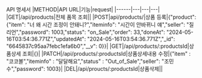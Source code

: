 API 명세서
|METHOD|API URL|기능|request|
|------|---|---|---|
|GET|/api/products|전체 품목 조회||
|POST|api/products/|상품 등록|{"product": {"item": "너 왜 시간 조정이 안돼니?","iteminfo": "시간이 안바뀌니 얘","seller": "질리언","password": 1003,"status": "on_Sale","order": 33,"doneAt": "2024-05-16T03:54:36.771Z","updatedAt": "2024-05-16T03:54:36.771Z","_id": "6645837c95aa7febc1efa6b0","__v": 0}}|
|GET|/api/products/:productsId|상품상세 조회|{}|
|PATCH|/api/products/:productsId|상품상세내용 수정|{"item" : "코코볼","iteminfo" : "달달해요","status" : "Out_of_Sale","seller": "조민수","password": 1003}|
|DEL|/api/proucts/:productsId|상품삭제||
